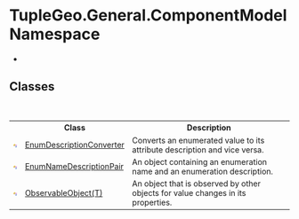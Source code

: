 # TupleGeo.General.ComponentModel Namespace
 

-


## Classes
&nbsp;<table><tr><th></th><th>Class</th><th>Description</th></tr><tr><td>![Public class](media/pubclass.gif "Public class")</td><td><a href="T_TupleGeo_General_ComponentModel_EnumDescriptionConverter">EnumDescriptionConverter</a></td><td>
Converts an enumerated value to its attribute description and vice versa.</td></tr><tr><td>![Public class](media/pubclass.gif "Public class")</td><td><a href="T_TupleGeo_General_ComponentModel_EnumNameDescriptionPair">EnumNameDescriptionPair</a></td><td>
An object containing an enumeration name and an enumeration description.</td></tr><tr><td>![Public class](media/pubclass.gif "Public class")</td><td><a href="T_TupleGeo_General_ComponentModel_ObservableObject_1">ObservableObject(T)</a></td><td>
An object that is observed by other objects for value changes in its properties.</td></tr></table>&nbsp;
